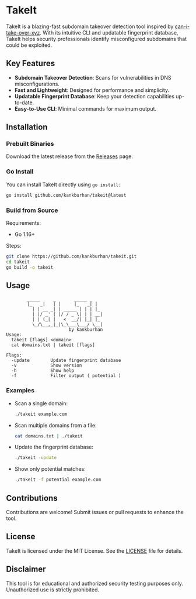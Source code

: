# TakeIt

TakeIt is a blazing-fast subdomain takeover detection tool inspired by [can-i-take-over-xyz](https://github.com/EdOverflow/can-i-take-over-xyz). With its intuitive CLI and updatable fingerprint database, TakeIt helps security professionals identify misconfigured subdomains that could be exploited.

## Key Features

- **Subdomain Takeover Detection**: Scans for vulnerabilities in DNS misconfigurations.
- **Fast and Lightweight**: Designed for performance and simplicity.
- **Updatable Fingerprint Database**: Keep your detection capabilities up-to-date.
- **Easy-to-Use CLI**: Minimal commands for maximum output.

## Installation

### Prebuilt Binaries
Download the latest release from the [Releases](https://github.com/kankburhan/takeit/releases) page.

### Go Install
You can install TakeIt directly using `go install`:
```bash
go install github.com/kankburhan/takeit@latest
```

### Build from Source

Requirements:
- Go 1.16+

Steps:
```bash
git clone https://github.com/kankburhan/takeit.git
cd takeit
go build -o takeit
```

## Usage

```text
        _____     _       _____ _   
        |_   _|   | |     |_   _| |  
          | | __ _| | _____ | | | |_ 
          | |/ _' | |/ / _ \| | | __|
          | | (_| |   <  __/| |_| |_ 
          \_/\__,_|_|\_\___\___/ \__|
                        by kankburhan
Usage:
  takeit [flags] <domain>
  cat domains.txt | takeit [flags]

Flags:
  -update        Update fingerprint database
  -v             Show version
  -h             Show help
  -f             Filter output ( potential )
```

### Examples

- Scan a single domain:
  ```bash
  ./takeit example.com
  ```

- Scan multiple domains from a file:
  ```bash
  cat domains.txt | ./takeit
  ```

- Update the fingerprint database:
  ```bash
  ./takeit -update
  ```

- Show only potential matches:
  ```bash
  ./takeit -f potential example.com
  ```

## Contributions

Contributions are welcome! Submit issues or pull requests to enhance the tool.

## License

TakeIt is licensed under the MIT License. See the [LICENSE](LICENSE) file for details.

## Disclaimer

This tool is for educational and authorized security testing purposes only. Unauthorized use is strictly prohibited.
